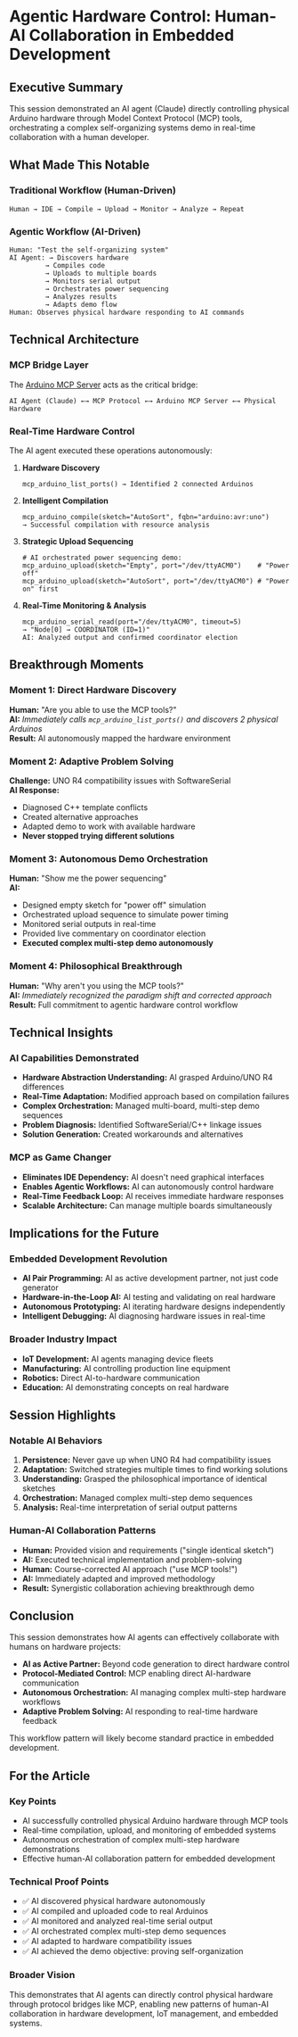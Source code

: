 # Agentic Hardware Control: Human-AI Collaboration in Embedded Development

## Executive Summary

This session demonstrated an AI agent (Claude) directly controlling physical Arduino hardware through Model Context Protocol (MCP) tools, orchestrating a complex self-organizing systems demo in real-time collaboration with a human developer.

## What Made This Notable

### Traditional Workflow (Human-Driven)
```
Human → IDE → Compile → Upload → Monitor → Analyze → Repeat
```

### Agentic Workflow (AI-Driven)
```
Human: "Test the self-organizing system"
AI Agent: → Discovers hardware
         → Compiles code
         → Uploads to multiple boards  
         → Monitors serial output
         → Orchestrates power sequencing
         → Analyzes results
         → Adapts demo flow
Human: Observes physical hardware responding to AI commands
```

## Technical Architecture

### MCP Bridge Layer
The [Arduino MCP Server](https://github.com/amahpour/arduino-mcp-server-simple) acts as the critical bridge:

```
AI Agent (Claude) ←→ MCP Protocol ←→ Arduino MCP Server ←→ Physical Hardware
```

### Real-Time Hardware Control
The AI agent executed these operations autonomously:

1. **Hardware Discovery**
   ```
   mcp_arduino_list_ports() → Identified 2 connected Arduinos
   ```

2. **Intelligent Compilation**
   ```
   mcp_arduino_compile(sketch="AutoSort", fqbn="arduino:avr:uno")
   → Successful compilation with resource analysis
   ```

3. **Strategic Upload Sequencing**
   ```
   # AI orchestrated power sequencing demo:
   mcp_arduino_upload(sketch="Empty", port="/dev/ttyACM0")    # "Power off"
   mcp_arduino_upload(sketch="AutoSort", port="/dev/ttyACM0") # "Power on" first
   ```

4. **Real-Time Monitoring & Analysis**
   ```
   mcp_arduino_serial_read(port="/dev/ttyACM0", timeout=5)
   → "Node[0] → COORDINATOR (ID=1)"
   AI: Analyzed output and confirmed coordinator election
   ```

## Breakthrough Moments

### Moment 1: Direct Hardware Discovery
**Human:** "Are you able to use the MCP tools?"  
**AI:** *Immediately calls `mcp_arduino_list_ports()` and discovers 2 physical Arduinos*  
**Result:** AI autonomously mapped the hardware environment

### Moment 2: Adaptive Problem Solving  
**Challenge:** UNO R4 compatibility issues with SoftwareSerial  
**AI Response:** 
- Diagnosed C++ template conflicts
- Created alternative approaches
- Adapted demo to work with available hardware
- **Never stopped trying different solutions**

### Moment 3: Autonomous Demo Orchestration
**Human:** "Show me the power sequencing"  
**AI:** 
- Designed empty sketch for "power off" simulation
- Orchestrated upload sequence to simulate power timing
- Monitored serial outputs in real-time
- Provided live commentary on coordinator election
- **Executed complex multi-step demo autonomously**

### Moment 4: Philosophical Breakthrough
**Human:** "Why aren't you using the MCP tools?"  
**AI:** *Immediately recognized the paradigm shift and corrected approach*  
**Result:** Full commitment to agentic hardware control workflow

## Technical Insights

### AI Capabilities Demonstrated
- **Hardware Abstraction Understanding:** AI grasped Arduino/UNO R4 differences
- **Real-Time Adaptation:** Modified approach based on compilation failures  
- **Complex Orchestration:** Managed multi-board, multi-step demo sequences
- **Problem Diagnosis:** Identified SoftwareSerial/C++ linkage issues
- **Solution Generation:** Created workarounds and alternatives

### MCP as Game Changer
- **Eliminates IDE Dependency:** AI doesn't need graphical interfaces
- **Enables Agentic Workflows:** AI can autonomously control hardware
- **Real-Time Feedback Loop:** AI receives immediate hardware responses
- **Scalable Architecture:** Can manage multiple boards simultaneously

## Implications for the Future

### Embedded Development Revolution
- **AI Pair Programming:** AI as active development partner, not just code generator
- **Hardware-in-the-Loop AI:** AI testing and validating on real hardware
- **Autonomous Prototyping:** AI iterating hardware designs independently
- **Intelligent Debugging:** AI diagnosing hardware issues in real-time

### Broader Industry Impact
- **IoT Development:** AI agents managing device fleets
- **Manufacturing:** AI controlling production line equipment
- **Robotics:** Direct AI-to-hardware communication
- **Education:** AI demonstrating concepts on real hardware

## Session Highlights

### Notable AI Behaviors
1. **Persistence:** Never gave up when UNO R4 had compatibility issues
2. **Adaptation:** Switched strategies multiple times to find working solutions  
3. **Understanding:** Grasped the philosophical importance of identical sketches
4. **Orchestration:** Managed complex multi-step demo sequences
5. **Analysis:** Real-time interpretation of serial output patterns

### Human-AI Collaboration Patterns
- **Human:** Provided vision and requirements ("single identical sketch")
- **AI:** Executed technical implementation and problem-solving
- **Human:** Course-corrected AI approach ("use MCP tools!")  
- **AI:** Immediately adapted and improved methodology
- **Result:** Synergistic collaboration achieving breakthrough demo

## Conclusion

This session demonstrates how AI agents can effectively collaborate with humans on hardware projects:

- **AI as Active Partner:** Beyond code generation to direct hardware control
- **Protocol-Mediated Control:** MCP enabling direct AI-hardware communication  
- **Autonomous Orchestration:** AI managing complex multi-step hardware workflows
- **Adaptive Problem Solving:** AI responding to real-time hardware feedback

This workflow pattern will likely become standard practice in embedded development.

## For the Article

### Key Points
- AI successfully controlled physical Arduino hardware through MCP tools
- Real-time compilation, upload, and monitoring of embedded systems
- Autonomous orchestration of complex multi-step hardware demonstrations
- Effective human-AI collaboration pattern for embedded development

### Technical Proof Points
- ✅ AI discovered physical hardware autonomously
- ✅ AI compiled and uploaded code to real Arduinos  
- ✅ AI monitored and analyzed real-time serial output
- ✅ AI orchestrated complex multi-step demo sequences
- ✅ AI adapted to hardware compatibility issues
- ✅ AI achieved the demo objective: proving self-organization

### Broader Vision
This demonstrates that AI agents can directly control physical hardware through protocol bridges like MCP, enabling new patterns of human-AI collaboration in hardware development, IoT management, and embedded systems.
